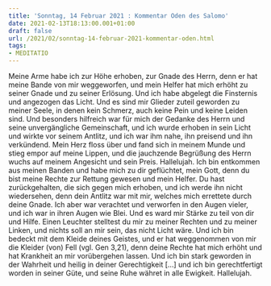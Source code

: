 ```yaml
---
title: 'Sonntag, 14 Februar 2021 : Kommentar Oden des Salomo'
date: 2021-02-13T18:13:00.001+01:00
draft: false
url: /2021/02/sonntag-14-februar-2021-kommentar-oden.html
tags: 
- MEDITATIO
---
```


Meine Arme habe ich zur Höhe erhoben, zur Gnade des Herrn, denn er hat meine Bande von mir weggeworfen, und mein Helfer hat mich erhöht zu seiner Gnade und zu seiner Erlösung. Und ich habe abgelegt die Finsternis und angezogen das Licht. Und es sind mir Glieder zuteil geworden zu meiner Seele, in denen kein Schmerz, auch keine Pein und keine Leiden sind. Und besonders hilfreich war für mich der Gedanke des Herrn und seine unvergängliche Gemeinschaft, und ich wurde erhoben in sein Licht und wirkte vor seinem Antlitz, und ich war ihm nahe, ihn preisend und ihn verkündend. Mein Herz floss über und fand sich in meinem Munde und stieg empor auf meine Lippen, und die jauchzende Begrüßung des Herrn wuchs auf meinem Angesicht und sein Preis. Hallelujah. Ich bin entkommen aus meinen Banden und habe mich zu dir geflüchtet, mein Gott, denn du bist meine Rechte zur Rettung gewesen und mein Helfer. Du hast zurückgehalten, die sich gegen mich erhoben, und ich werde ihn nicht wiedersehen, denn dein Antlitz war mit mir, welches mich errettete durch deine Gnade. Ich aber war verachtet und verworfen in den Augen vieler, und ich war in ihren Augen wie Blei. Und es ward mir Stärke zu teil von dir und Hilfe. Einen Leuchter stelltest du mir zu meiner Rechten und zu meiner Linken, und nichts soll an mir sein, das nicht Licht wäre. Und ich bin bedeckt mit dem Kleide deines Geistes, und er hat weggenommen von mir die Kleider (von) Fell (vgl. Gen 3,21), denn deine Rechte hat mich erhöht und hat Krankheit an mir vorübergehen lassen. Und ich bin stark geworden in der Wahrheit und heilig in deiner Gerechtigkeit \[…\] und ich bin gerechtfertigt worden in seiner Güte, und seine Ruhe währet in alle Ewigkeit. Hallelujah.